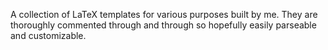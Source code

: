 A collection of LaTeX templates for various purposes built by me. They are thoroughly commented through and through so hopefully easily parseable and customizable.

